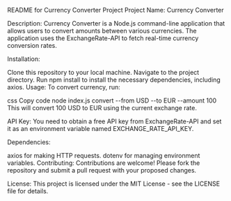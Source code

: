 README for Currency Converter Project
Project Name: Currency Converter

Description:
Currency Converter is a Node.js command-line application that allows users to convert amounts between various currencies. The application uses the ExchangeRate-API to fetch real-time currency conversion rates.

Installation:

Clone this repository to your local machine.
Navigate to the project directory.
Run npm install to install the necessary dependencies, including axios.
Usage:
To convert currency, run:

css
Copy code
node index.js convert --from USD --to EUR --amount 100
This will convert 100 USD to EUR using the current exchange rate.

API Key:
You need to obtain a free API key from ExchangeRate-API and set it as an environment variable named EXCHANGE_RATE_API_KEY.

Dependencies:

axios for making HTTP requests.
dotenv for managing environment variables.
Contributing:
Contributions are welcome! Please fork the repository and submit a pull request with your proposed changes.

License:
This project is licensed under the MIT License - see the LICENSE file for details.